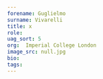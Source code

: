 ```yaml
---
forename: Guglielmo
surname: Vivarelli
title: x
role:  
uag_sort: 5
org:  Imperial College London
image_src: null.jpg
bio: 
tags: 
---
```

